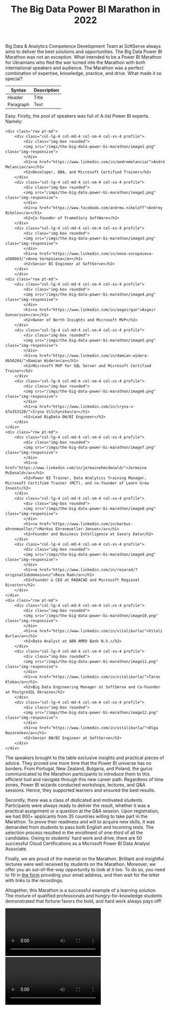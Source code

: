 ﻿---
layout: post
title: The Big Data Power BI Marathon in 2022
---

Big Data & Analytics Competence Development Team at SoftServe always
aims to deliver the best solutions and opportunities. The Big Data Power
BI Marathon was not an exception. What intended to be a Power BI
Marathon for Ukrainians who fled the war turned into the Marathon with
both international speakers and audience. The Marathon was a perfect
combination of expertise, knowledge, practice, and drive. What made it
so special?

| Syntax      | Description |
| ----------- | ----------- |
| Header      | Title       |
| Paragraph   | Text        |

Easy. Firstly, the pool of speakers was full of A-list Power BI experts.
Namely:
    
    <div class="row pt-md">
        <div class="col-lg-4 col-md-4 col-sm-4 col-xs-4 profile">
            <div class="img-box rounded">
            <img src="/imgs/the-big-data-power-bi-marathon/image1.png" class="img-responsive">
            </div>
            <h1><a href="https://www.linkedin.com/in/andremelancia/">André Melancia</a></h1>
            <h2>Developer, DBA, and Microsoft Certified Trainer</h2>
        </div>
        <div class="col-lg-4 col-md-4 col-sm-4 col-xs-4 profile">
            <div class="img-box rounded">
            <img src="/imgs/the-big-data-power-bi-marathon/image2.png" class="img-responsive">
            </div>
            <h1><a href="https://www.facebook.com/andrew.nikoloff">Andrey Nikolov</a></h1>
            <h2>Co-founder of FrameStory SoftWare</h2>
        </div>
        <div class="col-lg-4 col-md-4 col-sm-4 col-xs-4 profile">
            <div class="img-box rounded">
            <img src="/imgs/the-big-data-power-bi-marathon/image3.png" class="img-responsive">
            </div>
            <h1><a href="https://www.linkedin.com/in/anna-voropaieva-a588b63/">Anna Voropaieva</a></h1>
            <h2>Senior BI Engineer at SoftServe</h2>
        </div>
        </div>
    <div class="row pt-md">
        <div class="col-lg-4 col-md-4 col-sm-4 col-xs-4 profile">
            <div class="img-box rounded">
            <img src="/imgs/the-big-data-power-bi-marathon/image4.png" class="img-responsive">
            </div>
            <h1><a href="https://www.linkedin.com/in/asgeirgun">Ásgeir Gunnarsson</a></h1>
            <h2>Owner of North Insights and Microsoft MVP</h2>
        </div>
        <div class="col-lg-4 col-md-4 col-sm-4 col-xs-4 profile">
            <div class="img-box rounded">
            <img src="/imgs/the-big-data-power-bi-marathon/image5.png" class="img-responsive">
            </div>
            <h1><a href="https://www.linkedin.com/in/damian-widera-0b56284/">Damian Widera</a></h1>
            <h2>Microsoft MVP for SQL Server and Microsoft Certified Trainer</h2>
        </div>
        <div class="col-lg-4 col-md-4 col-sm-4 col-xs-4 profile">
            <div class="img-box rounded">
            <img src="/imgs/the-big-data-power-bi-marathon/image6.png" class="img-responsive">
            </div>
            <h1><a href="https://www.linkedin.com/in/iryna-v-67a353120/">Iryna Vilchynska</a></h1>
            <h2>Lead BigData DW/BI Engineer</h2>
        </div>
    </div>
    <div class="row pt-md">
        <div class="col-lg-4 col-md-4 col-sm-4 col-xs-4 profile">
            <div class="img-box rounded">
            <img src="/imgs/the-big-data-power-bi-marathon/image7.png" class="img-responsive">
            </div>
            <h1><a href="https://www.linkedin.com/in/jermainehmcdonald/">Jermaine McDonald</a></h1>
            <h2>Power BI Trainer, Data Analytics Training Manager, Microsoft Certified Trainer (MCT), and co-founder of Learn Grow Invest</h2>
        </div>
        <div class="col-lg-4 col-md-4 col-sm-4 col-xs-4 profile">
            <div class="img-box rounded">
            <img src="/imgs/the-big-data-power-bi-marathon/image8.png" class="img-responsive">
            </div>
            <h1><a href="https://www.linkedin.com/in/markus-ehrenmueller/">Markus Ehrenmueller-Jensen</a></h1>
            <h2>Founder and Business Intelligence at Savory Data</h2>
        </div>
        <div class="col-lg-4 col-md-4 col-sm-4 col-xs-4 profile">
            <div class="img-box rounded">
            <img src="/imgs/the-big-data-power-bi-marathon/image9.png" class="img-responsive">
            </div>
            <h1><a href="https://www.linkedin.com/in/rezarad/?originalSubdomain=nz">Reza Rad</a></h1>
            <h2>Founder & CEO at RADACAD and Microsoft Regional Director</h2>
        </div>
    </div>
    <div class="row pt-md">
        <div class="col-lg-4 col-md-4 col-sm-4 col-xs-4 profile">
            <div class="img-box rounded">
            <img src="/imgs/the-big-data-power-bi-marathon/image10.png" class="img-responsive">
            </div>
            <h1><a href="https://www.linkedin.com/in/vitaliburla/">Vitali Burla</a></h1>
            <h2>Data Analyst at ABN AMRO Bank N.V.</h2>
        </div>
        <div class="col-lg-4 col-md-4 col-sm-4 col-xs-4 profile">
            <div class="img-box rounded">
            <img src="/imgs/the-big-data-power-bi-marathon/image11.png" class="img-responsive">
            </div>
            <h1><a href="https://www.linkedin.com/in/vitaliburla/">Taras Kloba</a></h1>
            <h2>Big Data Engineering Manager at SoftServe and Co-Founder at PostgreSQL Ukraine</h2>
        </div>
        <div class="col-lg-4 col-md-4 col-sm-4 col-xs-4 profile">
            <div class="img-box rounded">
            <img src="/imgs/the-big-data-power-bi-marathon/image12.png" class="img-responsive">
            </div>
            <h1><a href="https://www.linkedin.com/in/vitaliburla/">Olga Nazarenko</a></h1>
            <h2>Senior DW/BI Engineer at SoftServe</h2>
        </div>
    </div>  
  
The speakers brought to the table exclusive insights and practical
pieces of advice. They proved one more time that the Power BI universe
has no borders. From Portugal, New Zealand, Bulgaria, and Poland, the
gurus communicated to the Marathon participants to introduce them to
this efficient tool and navigate through this new career path.
Regardless of time zones, Power BI wizards conducted workshops,
lectures, and Q&A sessions. Hence, they supported learners and ensured
the best results.

Secondly, there was a class of dedicated and motivated students.
Participants were always ready to deliver the result, whether it was a
practical assignment or a question at the Q&A session. Upon
registration, we had 900+ applicants from 35 countries willing to take
part in the Marathon. To prove their readiness and will to acquire new
skills, it was demanded from students to pass both English and Incoming
tests. The selection process resulted in the enrollment of one-third of
all the candidates. Owing to students\' hard work and drive, there are
50 successful Cloud Certifications as a Microsoft Power BI Data Analyst
Associate.

Finally, we are proud of the material on the Marathon. Brilliant and
insightful lectures were well received by students on the Marathon.
Moreover, we offer you an out-of-the-way opportunity to look at it too.
To do so, you need to fill in [the
form](https://share.hsforms.com/19KhpVAfdRb6oc1gfWzoewg3ir33) providing
your email address, and then wait for the letter with links to the
recordings.

Altogether, this Marathon is a successful example of a learning
solution. The mixture of qualified professionals and
hungry-for-knowledge students demonstrated that fortune favors the bold,
and hard work always pays off!

<div class="wrapper">
  <video class="videoInsert" controls>
  <source src="https://user-images.githubusercontent.com/45521694/190268827-b86273b2-2dc1-420a-8cf1-4a94b5a9d66a.mp4" type="video/mp4">
  Your browser does not support the video tag.
 </video>
</div>
<div class="wrapper">
  <video class="videoInsert" controls>
  <source src="https://user-images.githubusercontent.com/45521694/190274064-ab1c3f89-c36e-4a5a-b378-8f5287adc940.mp4" type="video/mp4">
  Your browser does not support the video tag.
 </video>
</div>
